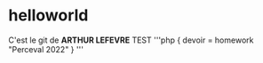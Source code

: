 <h1>helloworld</h1>
C'est le git de <strong>ARTHUR LEFEVRE</strong>
TEST
'''php
{
    devoir = homework
    "Perceval 2022"
}
'''